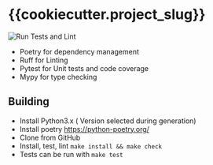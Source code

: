 # {{cookiecutter.project_slug}}

![Run Tests and Lint](https://github.com/{{cookiecutter.project_slug}}/workflows/Run%20Tests%20and%20Lint/badge.svg)

- Poetry for dependency management
- Ruff for Linting
- Pytest for Unit tests and code coverage
- Mypy for type checking

## Building

- Install Python3.x ( Version selected during generation)
- Install poetry https://python-poetry.org/
- Clone from GitHub
- Install, test, lint `make install && make check`
- Tests can be run with `make test`
